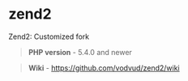 zend2
=====

Zend2: Customized fork

> **PHP version** - 5.4.0 and newer

> **Wiki** - https://github.com/vodvud/zend2/wiki

